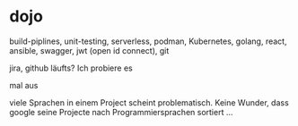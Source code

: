 # dojo
build-piplines, unit-testing, serverless, podman, Kubernetes, golang, react, ansible, swagger, jwt (open id connect), git

jira, github
läufts?
Ich probiere es

mal aus

viele Sprachen in einem Project scheint problematisch.
Keine Wunder, dass google seine Projecte nach Programmiersprachen sortiert ...